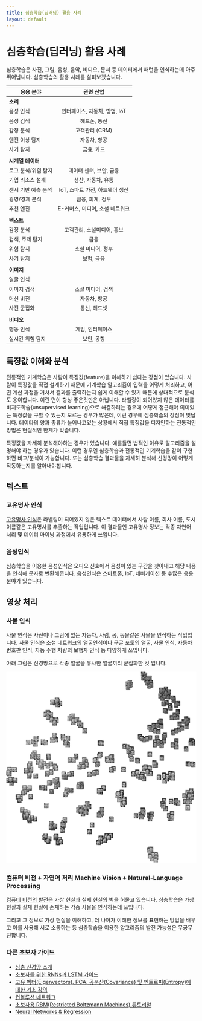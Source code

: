 ```yaml
---
title: 심층학습(딥러닝) 활용 사례
layout: default
---
```


# 심층학습(딥러닝) 활용 사례

심층학습은 사진, 그림, 음성, 음악, 비디오, 문서 등 데이터에서 패턴을 인식하는데 아주 뛰어납니다.
심층학습의 활용 사례를 살펴보겠습니다.

| 응용 분야  | 관련 산업 | 
| ------------- |:-------------:| 
| **소리** |       |
| 음성 인식 | 인터페이스, 자동차, 방범, IoT |
| 음성 검색|헤드폰, 통신 |
| 감정 분석|고객관리 (CRM) |
| 엔진 이상 탐지| 자동차, 항공|
| 사기 탐지| 금융, 카드|
| | |
| **시계열 데이터**| |
| 로그 분석/위험 탐지| 데이터 센터, 보안, 금융|
| 기업 리소스 설계| 생산, 자동차, 유통|
|센서 기반 예측 분석 |IoT, 스마트 가전, 하드웨어 생산 |
|경영/경제 분석 | 금융, 회계, 정부|
| 추천 엔진| E-커머스, 미디어, 소셜 네트워크|
| | |
| **텍스트** | |
|감정 분석 |고객관리, 소셜미디어, 홍보 |
| 검색, 주제 탐지| 금융|
| 위험 탐지| 소셜 미디어, 정부|
| 사기 탐지| 보험, 금융|
| | |
| **이미지** | |
| 얼굴 인식| |
| 이미지 검색| 소셜 미디어, 검색|
| 머신 비전| 자동차, 항공|
| 사진 군집화| 통신, 헤드셋|
| | |
| **비디오**| |
| 행동 인식| 게임, 인터페이스|
| 실시간 위험 탐지| 보안, 공항|

## 특징값 이해와 분석

전통적인 기계학습은 사람이 특징값(feature)을 이해하기 쉽다는 장점이 있습니다. 사람이 특징값을 직접 설계하기 때문에 기계학습 알고리즘이 입력을 어떻게 처리하고, 어떤 계산 과정을 거쳐서 결과를 출력하는지 쉽게 이해할 수 있기 때문에 상대적으로 분석도 용이합니다. 이런 면이 항상 좋은것만은 아닙니다. 라벨링이 되어있지 않은 데이터를 비지도학습(unsupervised learning)으로 해결하려는 경우에 어떻게 접근해야 의미있는 특징값을 구할 수 있는지 모르는 경우가 많은데, 이런 경우에 심층학습의 장점이 빛납니다. 데이타의 양과 종류가 늘어나고있는 상황에서 직접 특징값을 디자인하는 전통적인 방법은 현실적인 한계가 있습니다.

특징값을 자세히 분석해야하는 경우가 있습니다. 예를들면 법적인 이유로 알고리즘을 설명해야 하는 경우가 있습니다. 이런 경우엔 심층학습과 전통적인 기계학습을 같이 구현하면 비교/분석이 가능합니다. 또는 심층학습 결과물을 자세히 분석해 신경망이 어떻게 작동하는지를 알아내야합니다.

## 텍스트

### 고유명사 인식

[고유명사 인식](https://en.wikipedia.org/wiki/Named-entity_recognition)은 라벨링이 되어있지 않은 텍스트 데이터에서 사람 이름, 회사 이름, 도시 이름같은 고유명사를 추출하는 작업입니다. 이 결과물인 고유명사 정보는 각종 자연어 처리 및 데이터 마이닝 과정에서 유용하게 쓰입니다.

### 음성인식

심층학습을 이용한 음성인식은 오디오 신호에서 음성이 있는 구간을 찾아내고 해당 내용을 인식해 문자로 변환해줍니다. 음성인식은 스마트폰, IoT, 네비게이션 등 수많은 응용분야가 있습니다.

## 영상 처리 

### 사물 인식

사물 인식은 사진이나 그림에 있는 자동차, 사람, 공, 동물같은 사물을 인식하는 작업입니다. 사물 인식은 소셜 네트워크의 얼굴인식이나 구글 포토의 얼굴, 사물 인식, 자동차 번호판 인식, 자동 주행 차량의 보행자 인식 등 다양하게 쓰입니다.

아래 그림은 신경망으로 각종 얼굴을 유사한 얼굴끼리 군집화한 것 입니다.

![Alt text](./img/faces_tsne.jpg)

### 컴퓨터 비전 + 자연어 처리 Machine Vision + Natural-Language Processing

[컴퓨터 비전의 발전](http://pando.com/2014/02/16/convergence-what-happens-when-virtual-realities-take-over/)은 가상 현실과 실제 현실의 벽을 허물고 있습니다. 심층학습은 가상 현실과 실제 현실에 존재하는 각종 사물을 인식하는데 쓰입니다.

그리고 그 정보로 가상 현실을 이해하고, 더 나아가 이해한 정보를 표현하는 방법을 배우고 이를 사용해 서로 소통하는 등 심층학습을 이용한 알고리즘의 발전 가능성은 무궁무진합니다.

### 다른 초보자 가이드

* [심층 신경망 소개](./kr-neuralnet-overview)
* [초보자를 위한 RNNs과 LSTM 가이드](./kr-lstm)
* [고유 벡터(Eigenvectors), PCA, 공분산(Covariance) 및 엔트로피(Entropy)에 대한 기초 강의](./kr-eigenvector)
* [컨볼루션 네트워크](./kr-convolutionalnets)
* [초보자용 RBM(Restricted Boltzmann Machines) 튜토리알](./kr-restrictedboltzmannmachine)
* [Neural Networks & Regression](./linear-regression)
